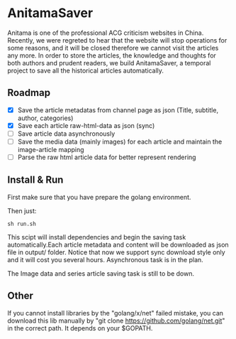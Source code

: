 # AnitamaSaver

Anitama is one of the professional ACG criticism websites in China. Recently, we were regreted to hear that the website will stop operations for some reasons, and it will be closed therefore we cannot visit the articles any more. In order to store the articles, the knowledge and thoughts for both authors and prudent readers, we build AnitamaSaver, a temporal project to save all the historical articles automatically.

## Roadmap

* [x] Save the article metadatas from channel page as json (Title, subtitle, author, categories)
* [x] Save each article raw-html-data as json (sync)
* [ ] Save article data asynchronously
* [ ] Save the media data (mainly images) for each article and maintain the image-article mapping
* [ ] Parse the raw html article data for better represent rendering

## Install & Run

First make sure that you have prepare the golang environment.

Then just:
```
sh run.sh
```

This scipt will install dependencies and begin the saving task automatically.Each article metadata and content will be downloaded as json file in output/ folder. Notice that now we support sync download style only and it will cost you several hours. Asynchronous task is in the plan.

The Image data and series article saving task is still to be down.

## Other

If you cannot install libraries by the "golang/x/net" failed mistake, you can download this lib manually by "git clone https://github.com/golang/net.git" in the correct path. It depends on your $GOPATH.